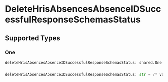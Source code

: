 # DeleteHrisAbsencesAbsenceIDSuccessfulResponseSchemasStatus


## Supported Types

### One

```python
deleteHrisAbsencesAbsenceIDSuccessfulResponseSchemasStatus: shared.One = /* values here */
```

### 

```python
deleteHrisAbsencesAbsenceIDSuccessfulResponseSchemasStatus: str = /* values here */
```

